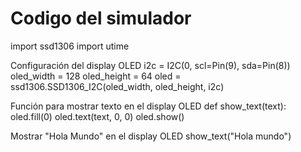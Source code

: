 # Codigo del simulador

import ssd1306
import utime


Configuración del display OLED
i2c = I2C(0, scl=Pin(9), sda=Pin(8))
oled_width = 128
oled_height = 64
oled = ssd1306.SSD1306_I2C(oled_width, oled_height, i2c)


Función para mostrar texto en el display OLED
def show_text(text):
    oled.fill(0)
    oled.text(text, 0, 0)
    oled.show()


Mostrar "Hola Mundo" en el display OLED
show_text("Hola mundo")
